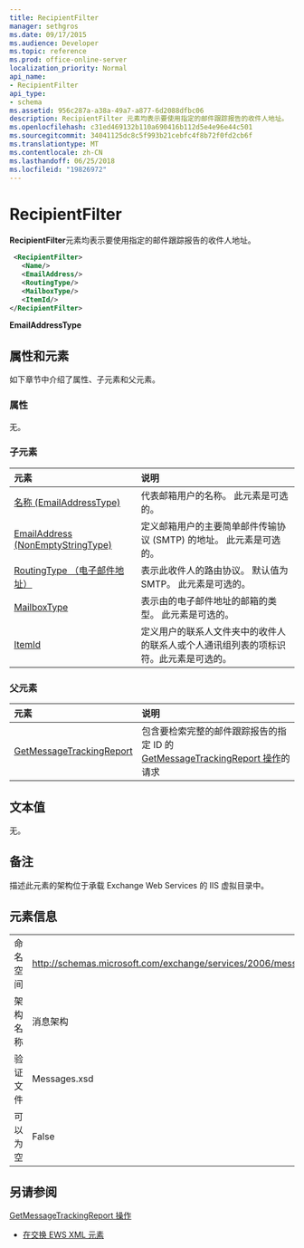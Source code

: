```yaml
---
title: RecipientFilter
manager: sethgros
ms.date: 09/17/2015
ms.audience: Developer
ms.topic: reference
ms.prod: office-online-server
localization_priority: Normal
api_name:
- RecipientFilter
api_type:
- schema
ms.assetid: 956c287a-a38a-49a7-a877-6d2088dfbc06
description: RecipientFilter 元素均表示要使用指定的邮件跟踪报告的收件人地址。
ms.openlocfilehash: c31ed469132b110a690416b112d5e4e96e44c501
ms.sourcegitcommit: 34041125dc8c5f993b21cebfc4f8b72f0fd2cb6f
ms.translationtype: MT
ms.contentlocale: zh-CN
ms.lasthandoff: 06/25/2018
ms.locfileid: "19826972"
---
```

# <a name="recipientfilter"></a>RecipientFilter

**RecipientFilter**元素均表示要使用指定的邮件跟踪报告的收件人地址。 
  
```XML
 <RecipientFilter>
   <Name/>
   <EmailAddress/>
   <RoutingType/>
   <MailboxType/>
   <ItemId/>
</RecipientFilter>
```

 **EmailAddressType**
## <a name="attributes-and-elements"></a>属性和元素

如下章节中介绍了属性、子元素和父元素。
  
### <a name="attributes"></a>属性

无。
  
### <a name="child-elements"></a>子元素

|**元素**|**说明**|
|:-----|:-----|
|[名称 (EmailAddressType)](name-emailaddresstype.md) <br/> |代表邮箱用户的名称。 此元素是可选的。  <br/> |
|[EmailAddress (NonEmptyStringType)](emailaddress-nonemptystringtype.md) <br/> |定义邮箱用户的主要简单邮件传输协议 (SMTP) 的地址。 此元素是可选的。  <br/> |
|[RoutingType （电子邮件地址）](routingtype-emailaddress.md) <br/> |表示此收件人的路由协议。 默认值为 SMTP。 此元素是可选的。  <br/> |
|[MailboxType](mailboxtype.md) <br/> |表示由的电子邮件地址的邮箱的类型。 此元素是可选的。  <br/> |
|[ItemId](itemid.md) <br/> |定义用户的联系人文件夹中的收件人的联系人或个人通讯组列表的项标识符。此元素是可选的。  <br/> |
   
### <a name="parent-elements"></a>父元素

|**元素**|**说明**|
|:-----|:-----|
|[GetMessageTrackingReport](getmessagetrackingreport.md) <br/> |包含要检索完整的邮件跟踪报告的指定 ID 的[GetMessageTrackingReport 操作](getmessagetrackingreport-operation.md)的请求  <br/> |
   
## <a name="text-value"></a>文本值

无。
  
## <a name="remarks"></a>备注

描述此元素的架构位于承载 Exchange Web Services 的 IIS 虚拟目录中。
  
## <a name="element-information"></a>元素信息

|||
|:-----|:-----|
|命名空间  <br/> |http://schemas.microsoft.com/exchange/services/2006/messages  <br/> |
|架构名称  <br/> |消息架构  <br/> |
|验证文件  <br/> |Messages.xsd  <br/> |
|可以为空  <br/> |False  <br/> |
   
## <a name="see-also"></a>另请参阅



[GetMessageTrackingReport 操作](getmessagetrackingreport-operation.md)


- [在交换 EWS XML 元素](ews-xml-elements-in-exchange.md)

